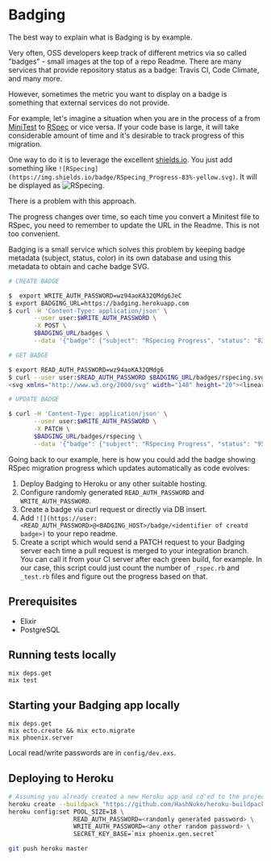 # Badging

The best way to explain what is Badging is by example.

Very often, OSS developers keep track of different metrics via so called "badges" - small images at the top of a repo Readme. There are many services that provide
repository status as a badge: Travis CI, Code Climate, and many more.

However, sometimes the metric you want to display on a badge is something that
external services do not provide.

For example, let's imagine a situation when you are in the process of a from
[MiniTest](https://github.com/seattlerb/minitest) to [RSpec](https://github.com/rspec/rspec)
or vice versa. If your code base is large, it will take considerable amount of
time and it's desirable to track progress of this migration.

One way to do it is to leverage the excellent [shields.io](https://shields.io).
You just add something like `![RSpecing](https://img.shields.io/badge/RSpecing_Progress-83%-yellow.svg)`.
It will be displayed as ![RSpecing](https://img.shields.io/badge/RSpecing_Progress-83%-yellow.svg).

There is a problem with this approach.

The progress changes over time, so each time you convert a Minitest file to
RSpec, you need to remember to update the URL in the Readme. This is not too
convenient.

Badging is a small service which solves this problem by keeping badge metadata
(subject, status, color) in its own database and using this metadata to obtain
and cache badge SVG.

```bash
# CREATE BADGE

$  export WRITE_AUTH_PASSWORD=wz94aoKA32QMdg6JeC
$ export BADGING_URL=https://badging.herokuapp.com
$ curl -H 'Content-Type: application/json' \
       --user user:$WRITE_AUTH_PASSWORD \
       -X POST \
       $BADGING_URL/badges \
       --data '{"badge": {"subject": "RSpecing Progress", "status": "83%", "identifier": "rspecing", "color": "yellow"}}'

# GET BADGE

$ export READ_AUTH_PASSWORD=wz94aoKA32QMdg6
$ curl --user user:$READ_AUTH_PASSWORD $BADGING_URL/badges/rspecing.svg
<svg xmlns="http://www.w3.org/2000/svg" width="148" height="20"><linear...

# UPDATE BADGE

$ curl -H 'Content-Type: application/json' \
       --user user:$WRITE_AUTH_PASSWORD \
       -X PATCH \
       $BADGING_URL/badges/rspecing \
       --data '{"badge": {"subject": "RSpecing Progress", "status": "95%", "identifier": "rspecing", "color": "green"}}'
```

Going back to our example, here is how you could add the badge showing RSpec
migration progress which updates automatically as code evolves:

1. Deploy Badging to Heroku or any other suitable hosting.
2. Configure randomly generated `READ_AUTH_PASSWORD` and `WRITE_AUTH_PASSWORD`.
3. Create a badge via curl request or directly via DB insert.
4. Add `![](https://user:<READ_AUTH_PASSWORD>@<BADGING_HOST>/badge/<identifier of creatd badge>)` to your repo readme.
5. Create a script which would send a PATCH request to your Badging server
   each time a pull request is merged to your integration branch. You can call
   it from your CI server after each green build, for example. In our case,
   this script could just count the number of `_rspec.rb` and `_test.rb` files
   and figure out the progress based on that.

## Prerequisites

* Elixir
* PostgreSQL

## Running tests locally

```
mix deps.get
mix test
```

## Starting your Badging app locally

```
mix deps.get
mix ecto.create && mix ecto.migrate
mix phoenix.server
```

Local read/write passwords are in `config/dev.exs`.

## Deploying to Heroku

```bash
# Assuming you already created a new Heroku app and cd'ed to the project directory
heroku create --buildpack "https://github.com/HashNuke/heroku-buildpack-elixir.git"
heroku config:set POOL_SIZE=18 \
                  READ_AUTH_PASSWORD=<randomly generated password> \
                  WRITE_AUTH_PASSWORD=<any other random password> \
                  SECRET_KEY_BASE=`mix phoenix.gen.secret`

git push heroku master
```
